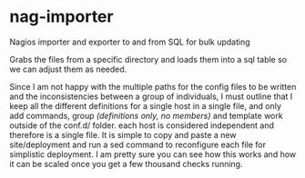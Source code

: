 # nag-importer
Nagios importer and exporter to and from SQL for bulk updating

Grabs the files from a specific directory and loads them into a sql table so we can adjust them as needed.  

Since I am not happy with the multiple paths for the config files to be written and the inconsistencies between a group of individuals, I must outline that I keep all the different definitions for a single host in a single file, and only add commands, group *(definitions only, no members)* and template work outside of the conf.d/ folder.  each host is considered independent and therefore is a single file.  It is simple to copy and paste a new site/deployment and run a sed command to reconfigure each file for simplistic deployment.  I am pretty sure you can see how this works and how it can be scaled once you get a few thousand checks running.  
